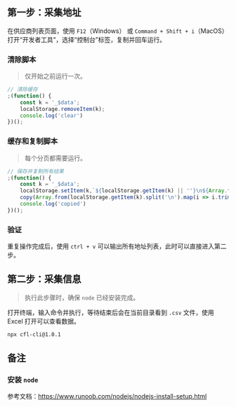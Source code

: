 ## 第一步：采集地址

在供应商列表页面，使用 `F12`（Windows） 或 `Command + Shift + i`（MacOS） 打开“开发者工具”，选择“控制台”标签，复制并回车运行。

### 清除脚本

> 仅开始之前运行一次。

```js
// 清除缓存
;(function() {
    const k = '_$data';
    localStorage.removeItem(k);
    console.log('clear')
})();
```

### 缓存和复制脚本

> 每个分页都需要运行。

```js
// 保存并复制所有结果
;(function() {
    const k = '_$data';
    localStorage.setItem(k,`${localStorage.getItem(k) || ''}\n${Array.from($$('.factory-card')).map(i => i.querySelector('h3 a').href).join('\n')}`);
    copy(Array.from(localStorage.getItem(k).split('\n').map(i => i.trim()).filter(i => i).reduce((p, n) => p.add(n), new Set())).map(i => new URL(i).origin).join('\n'));
    console.log('copied')
})();
```

### 验证

重复操作完成后，使用 `ctrl + v` 可以输出所有地址列表，此时可以直接进入第二步。

## 第二步：采集信息

> 执行此步骤时，确保 `node` 已经安装完成。

打开终端，输入命令并执行，等待结束后会在当前目录看到 `.csv` 文件，使用 Excel 打开可以查看数据。

```bash
npx cfl-cli@1.0.1
```

## 备注

### 安装 `node`

参考文档：https://www.runoob.com/nodejs/nodejs-install-setup.html

### 
